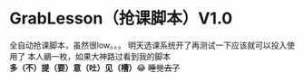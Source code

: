 # GrabLesson（抢课脚本）V1.0
全自动抢课脚本，虽然很low。。。
明天选课系统开了再测试一下应该就可以投入使用了
本人鶸一枚，如果大神路过看到我的脚本<b>多（不）提（要）意（吐）见（槽）</b>:joy:
<del>睡觉去了</del>
